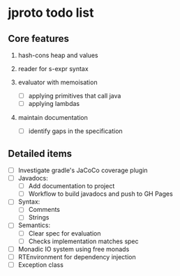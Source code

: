 # jproto todo list

## Core features

1. hash-cons heap and values

2. reader for s-expr syntax

3. evaluator with memoisation

    * [ ] applying primitives that call java
    * [ ] applying lambdas

4. maintain documentation

    * [ ] identify gaps in the specification

## Detailed items

* [ ] Investigate gradle's JaCoCo coverage plugin
* [ ] Javadocs:
  * [ ] Add documentation to project
  * [ ] Workflow to build javadocs and push to GH Pages
* [ ] Syntax:
  * [ ] Comments
  * [ ] Strings
* [ ] Semantics:
  * [ ] Clear spec for evaluation
  * [ ] Checks implementation matches spec
* [ ] Monadic IO system using free monads
* [ ] RTEnvironment for dependency injection
* [ ] Exception class